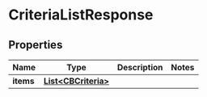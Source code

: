 
# CriteriaListResponse

## Properties
Name | Type | Description | Notes
------------ | ------------- | ------------- | -------------
**items** | [**List&lt;CBCriteria&gt;**](CBCriteria.md) |  | 



